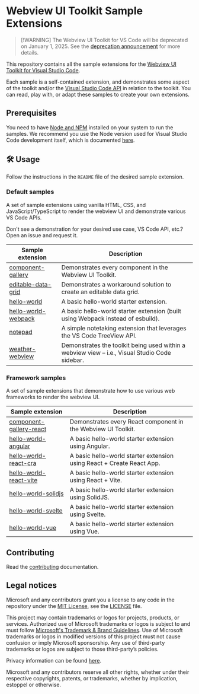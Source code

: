 # Webview UI Toolkit Sample Extensions

> [!WARNING] The Webview UI Toolkit for VS Code will be deprecated on January
> 1, 2025. See the
> [deprecation announcement](https://github.com/microsoft/vscode-webview-ui-toolkit/issues/561)
> for more details.

This repository contains all the sample extensions for the
[Webview UI Toolkit for Visual Studio Code](https://github.com/microsoft/vscode-webview-toolkit).

Each sample is a self-contained extension, and demonstrates some aspect of the
toolkit and/or the
[Visual Studio Code API](https://code.visualstudio.com/api/references/vscode-api)
in relation to the toolkit. You can read, play with, or adapt these samples to
create your own extensions.

## Prerequisites

You need to have [Node and NPM](https://nodejs.org/en/) installed on your system
to run the samples. We recommend you use the Node version used for Visual Studio
Code development itself, which is documented
[here](https://github.com/Microsoft/vscode/wiki/How-to-Contribute#prerequisites).

## 🛠️ Usage

Follow the instructions in the `README` file of the desired sample extension.

### Default samples

A set of sample extensions using vanilla HTML, CSS, and JavaScript/TypeScript to
render the webview UI and demonstrate various VS Code APIs.

Don't see a demonstration for your desired use case, VS Code API, etc.? Open an
issue and request it.

| Sample extension                                     | Description                                                                                   |
| ---------------------------------------------------- | --------------------------------------------------------------------------------------------- |
| [component-gallery](./default/component-gallery)     | Demonstrates every component in the Webview UI Toolkit.                                       |
| [editable-data-grid](./default/editable-data-grid)   | Demonstrates a workaround solution to create an editable data grid.                           |
| [hello-world](./default/hello-world)                 | A basic hello-world starter extension.                                                        |
| [hello-world-webpack](./default/hello-world-webpack) | A basic hello-world starter extension (built using Webpack instead of esbuild).               |
| [notepad](./default/notepad)                         | A simple notetaking extension that leverages the VS Code TreeView API.                        |
| [weather-webview](./default/weather-webview)         | Demonstrates the toolkit being used within a webview view – i.e., Visual Studio Code sidebar. |

### Framework samples

A set of sample extensions that demonstrate how to use various web frameworks to
render the webview UI.

| Sample extension                                                | Description                                                           |
| --------------------------------------------------------------- | --------------------------------------------------------------------- |
| [component-gallery-react](./frameworks/component-gallery-react) | Demonstrates every React component in the Webview UI Toolkit.         |
| [hello-world-angular](./frameworks/hello-world-angular)         | A basic hello-world starter extension using Angular.                  |
| [hello-world-react-cra](./frameworks/hello-world-react-cra)     | A basic hello-world starter extension using React + Create React App. |
| [hello-world-react-vite](./frameworks/hello-world-react-vite)   | A basic hello-world starter extension using React + Vite.             |
| [hello-world-solidjs](./frameworks/hello-world-solidjs)         | A basic hello-world starter extension using SolidJS.                  |
| [hello-world-svelte](./frameworks/hello-world-svelte)           | A basic hello-world starter extension using Svelte.                   |
| [hello-world-vue](./frameworks/hello-world-vue)                 | A basic hello-world starter extension using Vue.                      |

## Contributing

Read the [contributing](./CONTRIBUTING.md) documentation.

## Legal notices

Microsoft and any contributors grant you a license to any code in the repository
under the [MIT License](https://opensource.org/licenses/MIT), see the
[LICENSE](LICENSE) file.

This project may contain trademarks or logos for projects, products, or
services. Authorized use of Microsoft trademarks or logos is subject to and must
follow
[Microsoft's Trademark & Brand Guidelines](https://www.microsoft.com/en-us/legal/intellectualproperty/trademarks).
Use of Microsoft trademarks or logos in modified versions of this project must
not cause confusion or imply Microsoft sponsorship. Any use of third-party
trademarks or logos are subject to those third-party’s policies.

Privacy information can be found [here](https://privacy.microsoft.com/en-us/).

Microsoft and any contributors reserve all other rights, whether under their
respective copyrights, patents, or trademarks, whether by implication, estoppel
or otherwise.
